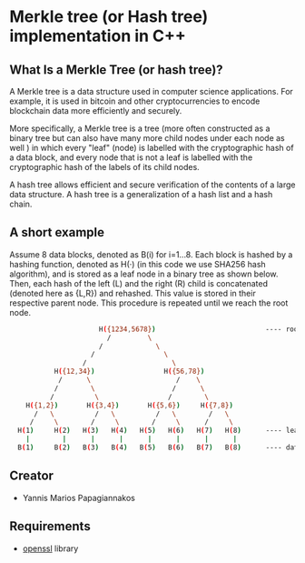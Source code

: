 # Merkle tree (or Hash tree) implementation in C++

## What Is a Merkle Tree (or hash tree)?
A Merkle tree is a data structure used in computer science applications. For example, it is used in bitcoin and other cryptocurrencies​ to encode blockchain data more efficiently and securely.

More specifically, a Merkle tree is a tree (more often constructed as a binary tree but can also have many more child nodes under each node as well ) in which every "leaf" (node) is labelled with the cryptographic hash of a data block, and every node that is not a leaf is labelled with the cryptographic hash of the labels of its child nodes. 

A hash tree allows efficient and secure verification of the contents of a large data structure. A hash tree is a generalization of a hash list and a hash chain.

## A short example
Assume 8 data blocks, denoted as B(i) for i=1...8. 
Each block is hashed by a hashing function, denoted as H(·) (in this code we use SHA256 hash algorithm), and is stored as a leaf node in a binary tree as shown below.
Then, each hash of the left (L) and the right (R) child is concatenated (denoted here as {L,R}) and rehashed. This value is stored in their respective parent node.
This procedure is repeated until we reach the root node.

```bash
                      H({1234,5678})                           ---- root node
                        /         \
                      /             \
                    /                 \
                  /                     \
           H({12,34})                 H({56,78})
            /      \                     /    \            
           /        \                   /      \
          /          \                 /        \
    H({1,2})       H({3,4})       H({5,6})     H({7,8})
      /   \          /   \          /   \        /   \
     /     \        /     \        /     \      /     \
  H(1)     H(2)   H(3)   H(4)   H(5)   H(6)   H(7)   H(8)      ---- leaf-nodes
    |        |      |      |      |      |      |      |
  B(1)     B(2)   B(3)   B(4)   B(5)   B(6)   B(7)   B(8)      ---- data blocks
```


## Creator
* Yannis Marios Papagiannakos

## Requirements
* [openssl](https://github.com/openssl/openssl "openssl") library